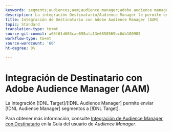```yaml
---
keywords: segments;audiences;aam;audience manager;adobe audience manager;integrate;integration
description: La integración Destinatario/Audience Manager le permite enviar segmentos de Audience Manager a Adobe Target
title: Integración de Destinatario con Adobe Audience Manager (AAM)
topic: Standard
translation-type: tm+mt
source-git-commit: a65f61d603cae698afa13e6858569bc0db100905
workflow-type: tm+mt
source-wordcount: '60'
ht-degree: 0%

---
```



# Integración de Destinatario con Adobe Audience Manager (AAM)

La integración [!DNL Target]/[!DNL Audience Manager] permite enviar [!DNL Audience Manager] segmentos a [!DNL Target].

Para obtener más información, consulte [Integración de Audience Manager con Destinatario](https://docs.adobe.com/content/help/en/audience-manager/user-guide/implementation-integration-guides/integration-other-solutions/aam-target-integration.html) en la Guía del usuario de *Audience Manager*.
